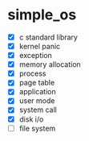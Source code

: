 # simple_os

<!--
inspired by https://github.com/nuta/operating-system-in-1000-lines
-->

- [x] c standard library
- [x] kernel panic
- [x] exception
- [x] memory allocation
- [x] process
- [x] page table
- [x] application
- [x] user mode
- [x] system call
- [x] disk i/o
- [ ] file system